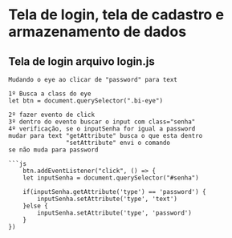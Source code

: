 # Tela de login, tela de cadastro e armazenamento de dados

## Tela de login arquivo login.js 


    Mudando o eye ao clicar de "password" para text

    1º Busca a class do eye
    let btn = document.querySelector(".bi-eye") 

    2º fazer evento de click 
    3º dentro do evento buscar o input com class="senha" 
    4º verificação, se o inputSenha for igual a password 
    mudar para text "getAttribute" busca o que esta dentro
                    "setAttribute" envi o comando 
    se não muda para password

    ```js
        btn.addEventListener("click", () => {
        let inputSenha = document.querySelector("#senha")

        if(inputSenha.getAttribute('type') == 'password') {
            inputSenha.setAttribute('type', 'text')
        }else {
            inputSenha.setAttribute('type', 'password')
        }
    })
  ```



